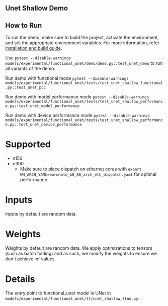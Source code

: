 ## Unet Shallow Demo
## How to Run

To run the demo, make sure to build the project, activate the environment, and set the appropriate environment variables.
For more information, refer [installation and build guide](https://tenstorrent.github.io/tt-metal/latest/get_started/get_started.html#install-and-build).

Use `pytest --disable-warnings models/experimental/functional_unet/demo/demo.py::test_unet_demo` to run all variants of the demo.

Run demo with functional mode `pytest --disable-warnings models/experimental/functional_unet/tests/test_unet_shallow_functional.py::test_unet_pcc`

Run demo with model performance mode `pytest --disable-warnings models/experimental/functional_unet/tests/test_unet_shallow_performance.py::test_unet_model_performance`

Run demo with device performance mode `pytest --disable-warnings models/experimental/functional_unet/tests/test_unet_shallow_performance.py::test_unet_device_performance`

# Supported
- n150
- n300
  - Make sure to place dispatch on ethernet cores with `export WH_ARCH_YAML=wormhole_b0_80_arch_eth_dispatch.yaml` for optimal performance

# Inputs
Inputs by default are random data.

# Weights
Weights by default are random data. We apply optimizations to tensors (such as batch folding) and as such, we modify the weights to ensure we don't achieve inf values.

# Details
The entry point to  functional_unet model is UNet in `models/experimental/functional_unet/tt/unet_shallow_ttnn.py`.
